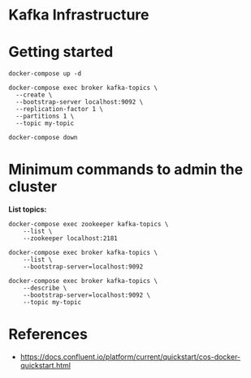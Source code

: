 # Kafka Infrastructure

# Getting started

```
docker-compose up -d

docker-compose exec broker kafka-topics \
  --create \
  --bootstrap-server localhost:9092 \
  --replication-factor 1 \
  --partitions 1 \
  --topic my-topic

docker-compose down
```

# Minimum commands to admin the cluster

**List topics:**

```
docker-compose exec zookeeper kafka-topics \
    --list \
    --zookeeper localhost:2181

docker-compose exec broker kafka-topics \
    --list \
    --bootstrap-server=localhost:9092 
   
docker-compose exec broker kafka-topics \
    --describe \
    --bootstrap-server=localhost:9092 \
    --topic my-topic
```


# References

- https://docs.confluent.io/platform/current/quickstart/cos-docker-quickstart.html
